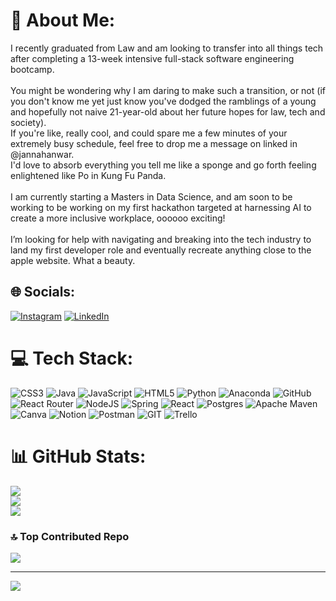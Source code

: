 # 💫 About Me:
I recently graduated from Law and am looking to transfer into all things tech after completing a 13-week intensive full-stack software engineering bootcamp.<br><br>You might be wondering why I am daring to make such a transition, or not (if you don't know me yet just know you've dodged the ramblings of a young and hopefully not naive 21-year-old about her future hopes for law, tech and society). <br>If you're like, really cool, and could spare me a few minutes of your extremely busy schedule, feel free to drop me a message on linked in @jannahanwar.<br>I'd love to absorb everything you tell me like a sponge and go forth feeling enlightened like Po in Kung Fu Panda.<br><br>I am currently starting a Masters in Data Science, and am soon to be working to be working on my first hackathon targeted at harnessing AI to create a more inclusive workplace, oooooo exciting!<br><br> I’m looking for help with navigating and breaking into the tech industry to land my first developer role and eventually recreate anything close to the apple website. What a beauty.


## 🌐 Socials:
[![Instagram](https://img.shields.io/badge/Instagram-%23E4405F.svg?logo=Instagram&logoColor=white)](https://instagram.com/jannnahxanwar) [![LinkedIn](https://img.shields.io/badge/LinkedIn-%230077B5.svg?logo=linkedin&logoColor=white)](https://linkedin.com/in/jannahxanwar) 

# 💻 Tech Stack:
![CSS3](https://img.shields.io/badge/css3-%231572B6.svg?style=for-the-badge&logo=css3&logoColor=white) ![Java](https://img.shields.io/badge/java-%23ED8B00.svg?style=for-the-badge&logo=java&logoColor=white) ![JavaScript](https://img.shields.io/badge/javascript-%23323330.svg?style=for-the-badge&logo=javascript&logoColor=%23F7DF1E) ![HTML5](https://img.shields.io/badge/html5-%23E34F26.svg?style=for-the-badge&logo=html5&logoColor=white) ![Python](https://img.shields.io/badge/python-3670A0?style=for-the-badge&logo=python&logoColor=ffdd54) ![Anaconda](https://img.shields.io/badge/Anaconda-%2344A833.svg?style=for-the-badge&logo=anaconda&logoColor=white) ![GitHub](https://img.shields.io/badge/GitHub-%23121011.svg?style=for-the-badge&logo=github&logoColor=white) ![React Router](https://img.shields.io/badge/React_Router-CA4245?style=for-the-badge&logo=react-router&logoColor=white) ![NodeJS](https://img.shields.io/badge/node.js-6DA55F?style=for-the-badge&logo=node.js&logoColor=white) ![Spring](https://img.shields.io/badge/spring-%236DB33F.svg?style=for-the-badge&logo=spring&logoColor=white) ![React](https://img.shields.io/badge/react-%2320232a.svg?style=for-the-badge&logo=react&logoColor=%2361DAFB) ![Postgres](https://img.shields.io/badge/postgres-%23316192.svg?style=for-the-badge&logo=postgresql&logoColor=white) ![Apache Maven](https://img.shields.io/badge/Apache%20Maven-C71A36?style=for-the-badge&logo=Apache%20Maven&logoColor=white) ![Canva](https://img.shields.io/badge/Canva-%2300C4CC.svg?style=for-the-badge&logo=Canva&logoColor=white) ![Notion](https://img.shields.io/badge/Notion-%23000000.svg?style=for-the-badge&logo=notion&logoColor=white) ![Postman](https://img.shields.io/badge/Postman-FF6C37?style=for-the-badge&logo=postman&logoColor=white) ![GIT](https://img.shields.io/badge/Git-fc6d26?style=for-the-badge&logo=git&logoColor=white) ![Trello](https://img.shields.io/badge/Trello-%23026AA7.svg?style=for-the-badge&logo=Trello&logoColor=white)
# 📊 GitHub Stats:
![](https://github-readme-stats.vercel.app/api?username=jannahthecodemaster&theme=monokai&hide_border=true&include_all_commits=false&count_private=false)<br/>
![](https://github-readme-streak-stats.herokuapp.com/?user=jannahthecodemaster&theme=monokai&hide_border=true)<br/>
![](https://github-readme-stats.vercel.app/api/top-langs/?username=jannahthecodemaster&theme=monokai&hide_border=true&include_all_commits=false&count_private=false&layout=compact)

### 🔝 Top Contributed Repo
![](https://github-contributor-stats.vercel.app/api?username=jannahthecodemaster&limit=5&theme=dark&combine_all_yearly_contributions=true)

---
[![](https://visitcount.itsvg.in/api?id=jannahthecodemaster&icon=0&color=0)](https://visitcount.itsvg.in)

<!-- Proudly created with GPRM ( https://gprm.itsvg.in ) -->
